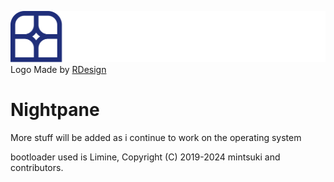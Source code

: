 
![nightpane logo](resources/Nightpane.png "Logo")
Logo Made by [RDesign](https://github.com/aliasmaychange)
# Nightpane

More stuff will be added as i continue to work on the operating system


bootloader used is Limine, Copyright (C) 2019-2024 mintsuki and contributors.
